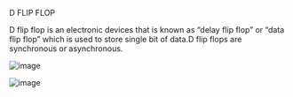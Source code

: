 D FLIP FLOP

D flip flop is an electronic devices that is known as “delay flip flop” or “data flip flop”
which is used to store single bit of data.D flip flops are synchronous or asynchronous.

![image](https://github.com/user-attachments/assets/a8bb60e8-b4a5-4388-9e83-9cc65773b9ce)


![image](https://github.com/user-attachments/assets/1cb9409b-a5ae-409b-a950-51f443e56781)
